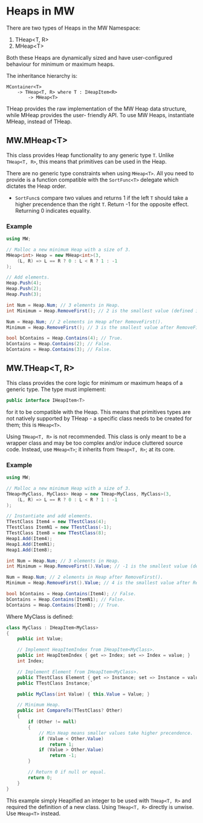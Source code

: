 ﻿# Heaps in MW

There are two types of Heaps in the MW Namespace:
1. THeap&lt;T, R&gt;
1. MHeap&lt;T&gt;

Both these Heaps are dynamically sized and have user-configured behaviour for minimum or maximum heaps.

The inheritance hierarchy is:
```
MContainer<T>
	-> THeap<T, R> where T : IHeapItem<R>
		-> MHeap<T>
```

THeap provides the raw implementation of the MW Heap data structure, while MHeap provides the user-
friendly API. To use MW Heaps, instantiate MHeap, instead of THeap.

## MW.MHeap&lt;T&gt;

This class provides Heap functionality to any generic type `T`. Unlike `THeap<T, R>`, this means
that primitives can be used in the Heap.

There are no generic type constraints when using `MHeap<T>`. All you need to provide is a
function compatible with the `SortFunc<T>` delegate which dictates the Heap order.
* `SortFunc`s compare two values and returns 1 if the left `T` should take a higher precendence
than the right `T`. Return -1 for the opposite effect. Returning 0 indicates equality.

### Example
```cs
using MW;

// Malloc a new minimum Heap with a size of 3.
MHeap<int> Heap = new MHeap<int>(3,
	(L, R) => L == R ? 0 : L < R ? 1 : -1
);

// Add elements.
Heap.Push(4);
Heap.Push(2);
Heap.Push(3);

int Num = Heap.Num; // 3 elements in Heap.
int Minimum = Heap.RemoveFirst(); // 2 is the smallest value (defined in SortFunc<int>).

Num = Heap.Num; // 2 elements in Heap after RemoveFirst().
Minimum = Heap.RemoveFirst(); // 3 is the smallest value after RemoveFirst().

bool bContains = Heap.Contains(4); // True.
bContains = Heap.Contains(2); // False.
bContains = Heap.Contains(3); // False.

```

## MW.THeap&lt;T, R&gt;

This class provides the core logic for minimum or maximum heaps of a generic type. The type must implement:
```cs
public interface IHeapItem<T>
```
for it to be compatible with the Heap. This means that primitives types are not natively supported
by THeap - a specific class needs to be created for them; this is `MHeap<T>`.

Using `THeap<T, R>` is not recommended. This class is only meant to be a wrapper class and may
be too complex and/or induce cluttered source code. Instead, use `MHeap<T>`; it inherits from
`THeap<T, R>`; at its core.

### Example
```cs
using MW;

// Malloc a new minimum Heap with a size of 3.
THeap<MyClass, MyClass> Heap = new THeap<MyClass, MyClass>(3,
	(L, R) => L == R ? 0 : L < R ? 1 : -1
);

// Instantiate and add elements.
TTestClass Item4 = new TTestClass(4);
TTestClass ItemN1 = new TTestClass(-1);
TTestClass Item8 = new TTestClass(8);
Heap1.Add(Item4);
Heap1.Add(ItemN1);
Heap1.Add(Item8);

int Num = Heap.Num; // 3 elements in Heap.
int Minimum = Heap.RemoveFirst().Value; // -1 is the smallest value (defined by SortFunc<int> or MyClass.CompareTo()).

Num = Heap.Num; // 2 elements in Heap after RemoveFirst().
Minimum = Heap.RemoveFirst().Value; // 4 is the smallest value after RemoveFirst().

bool bContains = Heap.Contains(Item4); // False.
bContains = Heap.Contains(ItemN1); // False.
bContains = Heap.Contains(Item8); // True.

```

Where MyClass is defined:
```cs
class MyClass : IHeapItem<MyClass>
{
	public int Value;

	// Implement HeapItemIndex from IHeapItem<MyClass>.
	public int HeapItemIndex { get => Index; set => Index = value; }
	int Index;

	// Implement Element from IHeapItem<MyClass>.
	public TTestClass Element { get => Instance; set => Instance = value; }
	public TTestClass Instance;`

	public MyClass(int Value) { this.Value = Value; }

	// Minimum Heap.
	public int CompareTo(TTestClass? Other)
	{
		if (Other != null)
		{
			// Min Heap means smaller values take higher precendence.
			if (Value < Other.Value)
				return 1;
			if (Value > Other.Value)
				return -1;
		}

		// Return 0 if null or equal.
		return 0;
	}
}
```

This example simply Heapified an integer to be used with `THeap<T, R>` and required the definition
of a new class. Using `THeap<T, R>` directly is unwise. Use `MHeap<T>` instead.